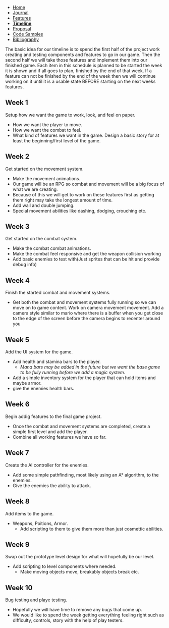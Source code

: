 - [Home](/README.md)
- [Journal](/journal.md)
- [Features](/features.md)
- [**Timeline**](/timeline.md)
- [Proposal](/proposal.md)
- [Code Samples](/codesamples.md)
- [Bibliography](/bibliography.md)


The basic idea for our timeline is to spend the first half of the project work creating and testing components and features to go in our game. Then the second half we will take those features and implement them into our finished game.
Each item in this schedule is planned to be started the week it is shown and if all goes to plan, finished by the end of that week. If a feature can not be finished by the end of the week then we will continue working on it until it is a usable state BEFORE starting on the next weeks features.


Week 1
----
Setup how we want the game to work, look, and feel on paper.
  * How we want the player to move.
  * How we want the combat to feel.
  * What kind of features we want in the game.
Design a basic story for at least the beginning/first level of the game.

Week 2
----
Get started on the movement system.
  * Make the movement animations.
  * Our game will be an RPG so combat and movement will be a big focus of what we are creating.
  * Because of this we will get to work on these features first as getting them right may take the longest amount of time.
  * Add wall and double jumping.
  * Special movement abilities like dashing, dodging, crouching etc.

Week 3
----
Get started on the combat system.
  * Make the combat combat animations.
  * Make the combat feel responsive and get the weapon collision working
  * Add basic enemies to test with(Just sprites that can be hit and provide debug info)

Week 4
----
Finish the started combat and movement systems.
  * Get both the combat and movement systems fully running so we can move on to game content.
Work on camera movement movement. Add a camera style similar to mario where there is a buffer when you get close to the edge of the screen before the camera begins to recenter around you

Week 5
----
Add the UI system for the game.
  * Add health and stamina bars to the player.
    * *Mana bars may be added in the future but we want the base game to be fully running before we add a magic system.*
  * Add a simple inventory system for the player that can hold items and maybe armor.
  * give the enemies health bars.
  

Week 6 
----
Begin addig features to the final game project.
  * Once the combat and movement systems are completed, create a simple first level and add the player.
  * Combine all working features we have so far.

Week 7
----
Create the AI controller for the enemies.
  * Add some simple pathfinding, most likely using an A* algorithm, to the enemies.
  * Give the enemies the ability to attack.
  

Week 8 
----
Add items to the game.
  * Weapons, Poitions, Armor.
    * Add scripting to them to give them more than just cosmettic abilities.

Week 9
----
Swap out the prototype level design for what will hopefully be our level.
  * Add scripting to level components where needed.
      * Make moving objects move, breakably objects break etc.

Week 10
----
Bug testing and playe testing.
  * Hopefully we will have time to remove any bugs that come up.
  * We would like to spend the week getting everything feeling right such as difficulty, controls, story with the help of play testers. 
